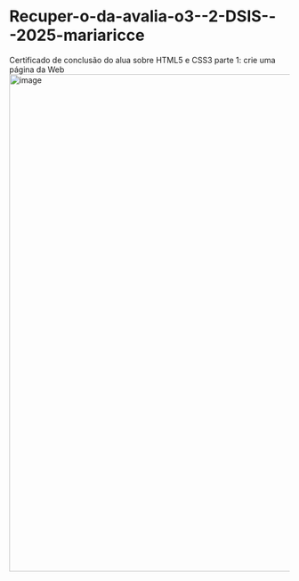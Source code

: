# Recuper-o-da-avalia-o3--2-DSIS---2025-mariaricce
Certificado de conclusão do alua sobre HTML5 e CSS3 parte 1: crie uma página da Web
<img width="1277" height="893" alt="image" src="https://github.com/user-attachments/assets/825bd91b-2bb9-4d7e-829f-8094bd9acc5f" />

